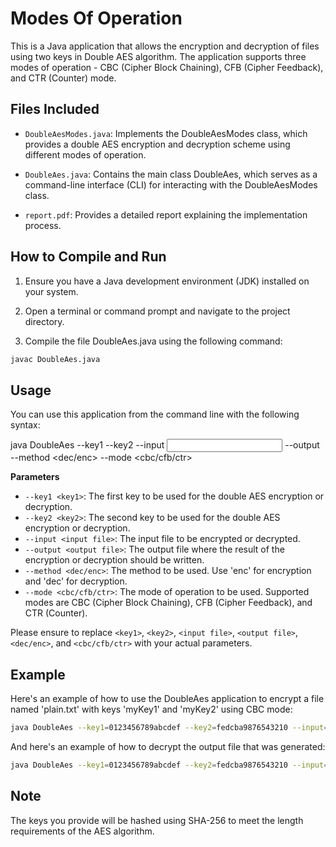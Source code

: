 # Modes Of Operation
This is a Java application that allows the encryption and decryption of files using two keys in Double AES algorithm. The application supports three modes of operation - CBC (Cipher Block Chaining), CFB (Cipher Feedback), and CTR (Counter) mode.

## Files Included

- `DoubleAesModes.java`: Implements the DoubleAesModes class, which provides a double AES encryption and decryption scheme using different modes of operation.

- `DoubleAes.java`: Contains the main class DoubleAes, which serves as a command-line interface (CLI) for interacting with the DoubleAesModes class.

- `report.pdf`: Provides a detailed report explaining the implementation process.

## How to Compile and Run

1. Ensure you have a Java development environment (JDK) installed on your system.

2. Open a terminal or command prompt and navigate to the project directory.

3. Compile the file DoubleAes.java using the following command:

```bash
javac DoubleAes.java 
```

## Usage

You can use this application from the command line with the following syntax:

java DoubleAes --key1 <key1> --key2 <key2> --input <input file> --output <output file> --method <dec/enc> --mode <cbc/cfb/ctr>


**Parameters**

- `--key1 <key1>`: The first key to be used for the double AES encryption or decryption.
- `--key2 <key2>`: The second key to be used for the double AES encryption or decryption.
- `--input <input file>`: The input file to be encrypted or decrypted. 
- `--output <output file>`: The output file where the result of the encryption or decryption should be written.
- `--method <dec/enc>`: The method to be used. Use 'enc' for encryption and 'dec' for decryption.
- `--mode <cbc/cfb/ctr>`: The mode of operation to be used. Supported modes are CBC (Cipher Block Chaining), CFB (Cipher Feedback), and CTR (Counter).

Please ensure to replace `<key1>`, `<key2>`, `<input file>`, `<output file>`, `<dec/enc>`, and `<cbc/cfb/ctr>` with your actual parameters.

## Example

Here's an example of how to use the DoubleAes application to encrypt a file named 'plain.txt' with keys 'myKey1' and 'myKey2' using CBC mode:
```bash
java DoubleAes --key1=0123456789abcdef --key2=fedcba9876543210 --input=input.txt --method=enc --mode=cbc --output=encCBC.txt
```

And here's an example of how to decrypt the output file that was generated:
```bash
java DoubleAes --key1=0123456789abcdef --key2=fedcba9876543210 --input=encCBC.txt --method=dec --mode=cbc --output=decCBC.txt
```

## Note

The keys you provide will be hashed using SHA-256 to meet the length requirements of the AES algorithm. 